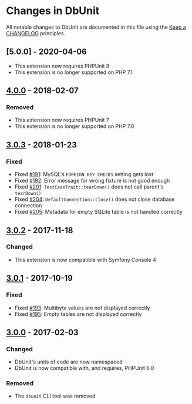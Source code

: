 # Changes in DbUnit

All notable changes to DbUnit are documented in this file using the [Keep a CHANGELOG](http://keepachangelog.com/) principles.

## [5.0.0] - 2020-04-06

* This extension now requires PHPUnit 8
* This extension is no longer supported on PHP 7.1

## [4.0.0] - 2018-02-07

### Removed

* This extension now requires PHPUnit 7
* This extension is no longer supported on PHP 7.0

## [3.0.3] - 2018-01-23

### Fixed

* Fixed [#191](https://github.com/sebastianbergmann/dbunit/pull/191): MySQL's `FOREIGN_KEY_CHECKS` setting gets lost
* Fixed [#192](https://github.com/sebastianbergmann/dbunit/pull/192): Error message for wrong fixture is not good enough
* Fixed [#201](https://github.com/sebastianbergmann/dbunit/pull/201): `TestCaseTrait::tearDown()` does not call parent's `tearDown()`
* Fixed [#204](https://github.com/sebastianbergmann/dbunit/pull/204): `DefaultConnection::close()` does not close database connection
* Fixed [#205](https://github.com/sebastianbergmann/dbunit/pull/205): Metadata for empty SQLite table is not handled correctly

## [3.0.2] - 2017-11-18

### Changed

* This extension is now compatible with Symfony Console 4

## [3.0.1] - 2017-10-19

### Fixed

* Fixed [#193](https://github.com/sebastianbergmann/dbunit/pull/193): Multibyte values are not displayed correctly
* Fixed [#195](https://github.com/sebastianbergmann/dbunit/issues/195): Empty tables are not displayed correctly

## [3.0.0] - 2017-02-03

### Changed

* DbUnit's units of code are now namespaced
* DbUnit is now compatible with, and requires, PHPUnit 6.0

### Removed

* The `dbunit` CLI tool was removed

[4.0.0]: https://github.com/sebastianbergmann/dbunit/compare/3.0.3...4.0.0
[3.0.3]: https://github.com/sebastianbergmann/dbunit/compare/3.0.2...3.0.3
[3.0.2]: https://github.com/sebastianbergmann/dbunit/compare/3.0.1...3.0.2
[3.0.1]: https://github.com/sebastianbergmann/dbunit/compare/3.0.0...3.0.1
[3.0.0]: https://github.com/sebastianbergmann/dbunit/compare/2.0...3.0.0
